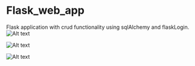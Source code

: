 # Flask_web_app
Flask application with crud functionality using sqlAlchemy and flaskLogin. 
![Alt text](login.png?raw=true "Title")

![Alt text](addingrecord.png?raw=true "Title")

![Alt text](records.png?raw=true "Title")
